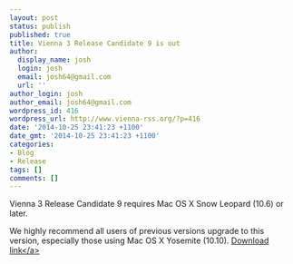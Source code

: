 ```yaml
---
layout: post
status: publish
published: true
title: Vienna 3 Release Candidate 9 is out
author:
  display_name: josh
  login: josh
  email: josh64@gmail.com
  url: ''
author_login: josh
author_email: josh64@gmail.com
wordpress_id: 416
wordpress_url: http://www.vienna-rss.org/?p=416
date: '2014-10-25 23:41:23 +1100'
date_gmt: '2014-10-25 23:41:23 +1100'
categories:
- Blog
- Release
tags: []
comments: []
---
```

<p>Vienna 3 Release Candidate 9 requires Mac OS X Snow Leopard (10.6) or later.</p>
<p>We highly recommend all users of previous versions upgrade to this version, especially those using Mac OS X Yosemite (10.10). <a href="https:&#47;&#47;sourceforge.net&#47;projects&#47;vienna-rss&#47;files&#47;latest&#47;download">Download link<&#47;a></p>
